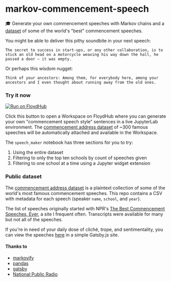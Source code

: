 # markov-commencement-speech
🎓 Generate your own commencement speeches with Markov chains and a [dataset](https://floydhub.com/whatrocks/datasets/commencement) of some of the world's "best" commencement speeches.

You might be able to deliver this pithy soundbite in your next speech:

`The secret to success in start-ups, or any other collaboration, is to stick an old head on a motorcycle weaving his way down the hall, he passed a door – it was empty.`

Or perhaps this wisdom nugget:

```
Think of your ancestors: Among them, for everybody here, among your ancestors and I even thought about running away from the old ones.
```

### Try it now

[![Run on FloydHub](https://s3-us-west-2.amazonaws.com/floydhub-assets/button/button.svg)](https://floydhub.com/run?template=https://github.com/whatrocks/markov-commencement-speech)

Click this button to open a Workspace on FloydHub where you can generate your own "commencement speech style" sentences in a live JupyterLab environment. The [commencement address dataset](https://floydhub.com/whatrocks/datasets/commencement) of ~300 famous speeches will be automatically attached and available in the Workspace.

The `speech_maker` notebook has three sections for you to try:

1. Using the entire dataset
2. Filtering to only the top ten schools by count of speeches given
3. Filtering to one school at a time using a Jupyter widget extension

### Public dataset

The [commencement address dataset](https://floydhub.com/whatrocks/datasets/commencement) is a plaintext collection of some of the world's most famous commencement speeches. This repo contains a CSV with metadata for each speech (speaker `name`, `school`, and `year`).

The list of speeches originally started with NPR's [The Best Commencement Speeches, Ever](https://apps.npr.org/commencement/), a site I frequent often. Transcripts were available for many but not all of the speeches.

If you're in need of your daily dose of cliché, trope, and sentimentality, you can view the speeches [here](https://whatrocks.github.io/commencement-db/) in a simple Gatsby.js site.

#### Thanks to

* [markovify](https://github.com/jsvine/markovify)
* [pandas](https://pandas.pydata.org/)
* [gatsby](https://www.gatsbyjs.org/)
* [National Public Radio](https://www.npr.org/)
